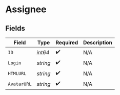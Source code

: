 # Assignee


## Fields

| Field              | Type               | Required           | Description        |
| ------------------ | ------------------ | ------------------ | ------------------ |
| `ID`               | *int64*            | :heavy_check_mark: | N/A                |
| `Login`            | *string*           | :heavy_check_mark: | N/A                |
| `HTMLURL`          | *string*           | :heavy_check_mark: | N/A                |
| `AvatarURL`        | *string*           | :heavy_check_mark: | N/A                |